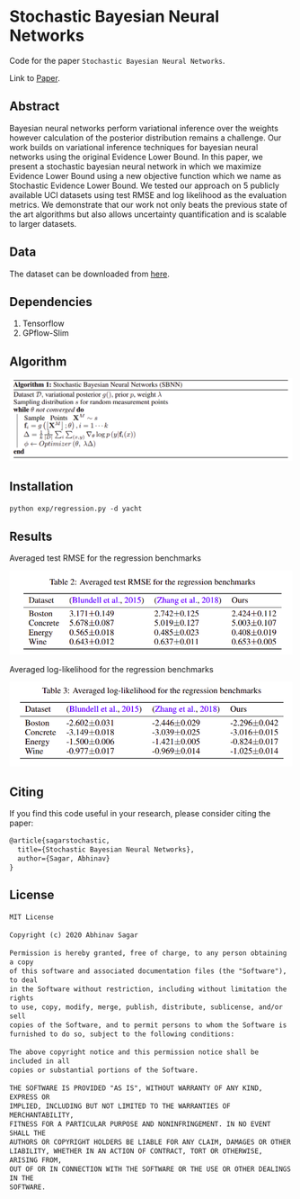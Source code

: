 # Stochastic Bayesian Neural Networks
Code for the paper `Stochastic Bayesian Neural Networks`.

Link to [Paper](https://abhinavsagar.github.io/files/sbnn.pdf).

## Abstract

Bayesian neural networks perform variational inference over the weights however
calculation of the posterior distribution remains a challenge. Our work builds on
variational inference techniques for bayesian neural networks using the original
Evidence Lower Bound. In this paper, we present a stochastic bayesian neural
network in which we maximize Evidence Lower Bound using a new objective
function which we name as Stochastic Evidence Lower Bound. We tested our
approach on 5 publicly available UCI datasets using test RMSE and log likelihood
as the evaluation metrics. We demonstrate that our work not only beats the previous
state of the art algorithms but also allows uncertainty quantification and is scalable
to larger datasets.

## Data

The dataset can be downloaded from [here](https://archive.ics.uci.edu/ml/datasets.php?format=&task=reg&att=&area=&numAtt=&numIns=&type=&sort=nameUp&view=table).

## Dependencies

1. Tensorflow
2. GPflow-Slim

## Algorithm

![roc-auc](images/img1.png)

## Installation

`python exp/regression.py -d yacht`

## Results
 
Averaged test RMSE for the regression benchmarks
 
![roc-auc](images/img2.png)

Averaged log-likelihood for the regression benchmarks

![roc-auc](images/img3.png)

## Citing

If you find this code useful in your research, please consider citing the paper:

```
@article{sagarstochastic,
  title={Stochastic Bayesian Neural Networks},
  author={Sagar, Abhinav}
}
```

## License

```
MIT License

Copyright (c) 2020 Abhinav Sagar

Permission is hereby granted, free of charge, to any person obtaining a copy
of this software and associated documentation files (the "Software"), to deal
in the Software without restriction, including without limitation the rights
to use, copy, modify, merge, publish, distribute, sublicense, and/or sell
copies of the Software, and to permit persons to whom the Software is
furnished to do so, subject to the following conditions:

The above copyright notice and this permission notice shall be included in all
copies or substantial portions of the Software.

THE SOFTWARE IS PROVIDED "AS IS", WITHOUT WARRANTY OF ANY KIND, EXPRESS OR
IMPLIED, INCLUDING BUT NOT LIMITED TO THE WARRANTIES OF MERCHANTABILITY,
FITNESS FOR A PARTICULAR PURPOSE AND NONINFRINGEMENT. IN NO EVENT SHALL THE
AUTHORS OR COPYRIGHT HOLDERS BE LIABLE FOR ANY CLAIM, DAMAGES OR OTHER
LIABILITY, WHETHER IN AN ACTION OF CONTRACT, TORT OR OTHERWISE, ARISING FROM,
OUT OF OR IN CONNECTION WITH THE SOFTWARE OR THE USE OR OTHER DEALINGS IN THE
SOFTWARE.
```
